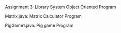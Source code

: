 Assignment 3: Library System Object Oriented Program

Matrix.java: Matrix Calculator Program

PigGame1.java: Pig game Program
